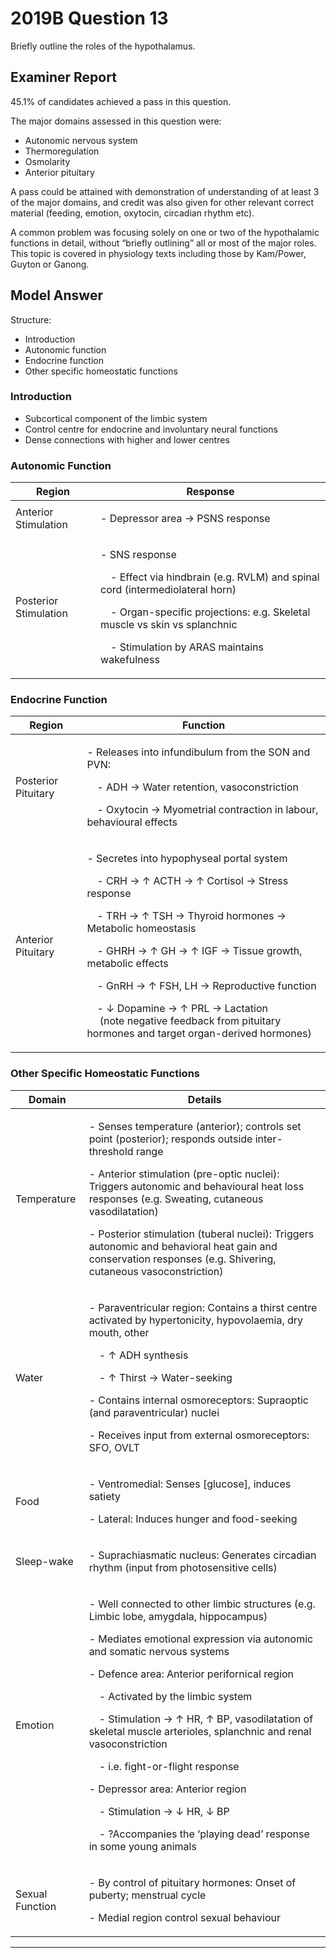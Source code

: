 # 2019B Question 13 
Briefly outline the roles of the hypothalamus.


## Examiner Report
45.1% of candidates achieved a pass in this question.


The major domains assessed in this question were:
- Autonomic nervous system
- Thermoregulation
- Osmolarity
- Anterior pituitary


A pass could be attained with demonstration of understanding of at least 3 of the major domains, and credit was also given for other relevant correct material (feeding, emotion, oxytocin, circadian rhythm etc).


A common problem was focusing solely on one or two of the hypothalamic functions in detail, without “briefly outlining” all or most of the major roles.
This topic is covered in physiology texts including those by Kam/Power, Guyton or Ganong.


## Model Answer
Structure:
- Introduction
- Autonomic function
- Endocrine function
- Other specific homeostatic functions

### Introduction
- Subcortical component of the limbic system
- Control centre for endocrine and involuntary neural functions
- Dense connections with higher and lower centres

### Autonomic Function

|Region|Response|
| -- | -- |
|Anterior Stimulation|<p>- Depressor area → PSNS response</p>|
|Posterior Stimulation|<p>- SNS response</p><p>&emsp;- Effect via hindbrain (e.g. RVLM) and spinal cord (intermediolateral horn)</p><p>&emsp;- Organ-specific projections: e.g. Skeletal muscle vs skin vs splanchnic</p><p>&emsp;- Stimulation by ARAS maintains wakefulness</p>|

### Endocrine Function

|Region|Function|
| -- | -- |
|Posterior Pituitary|<p>- Releases into infundibulum from the SON and PVN:</p><p>&emsp;- ADH → Water retention, vasoconstriction</p><p>&emsp;- Oxytocin → Myometrial contraction in labour, behavioural effects</p>|
|Anterior Pituitary|<p>- Secretes into hypophyseal portal system</p><p>&emsp;- CRH → ↑ ACTH → ↑ Cortisol → Stress response</p><p>&emsp;- TRH → ↑ TSH → Thyroid hormones → Metabolic homeostasis</p><p>&emsp;- GHRH → ↑ GH → ↑ IGF → Tissue growth, metabolic effects</p><p>&emsp;- GnRH → ↑ FSH, LH → Reproductive function</p><p>&emsp;- ↓ Dopamine → ↑ PRL → Lactation<br>&emsp;  (note negative feedback from pituitary hormones and target organ-derived hormones)</p>|

### Other Specific Homeostatic Functions

|Domain|Details|
| -- | -- |
|Temperature|<p>- Senses temperature (anterior); controls set point (posterior); responds outside inter-threshold range</p><p>- Anterior stimulation (pre-optic nuclei): Triggers autonomic and behavioural heat loss responses (e.g. Sweating, cutaneous vasodilatation)</p><p>- Posterior stimulation (tuberal nuclei): Triggers autonomic and behavioral heat gain and conservation responses (e.g. Shivering, cutaneous vasoconstriction)</p>|
|Water|<p>- Paraventricular region: Contains a thirst centre activated by hypertonicity, hypovolaemia, dry mouth, other</p><p>&emsp;- ↑ ADH synthesis</p><p>&emsp;- ↑ Thirst → Water-seeking</p><p>- Contains internal osmoreceptors: Supraoptic (and paraventricular) nuclei</p><p>- Receives input from external osmoreceptors: SFO, OVLT</p>|
|Food|<p>- Ventromedial: Senses [glucose], induces satiety</p><p>- Lateral: Induces hunger and food-seeking</p>|
|Sleep-wake|<p>- Suprachiasmatic nucleus: Generates circadian rhythm (input from photosensitive cells)</p>|
|Emotion|<p>- Well connected to other limbic structures (e.g. Limbic lobe, amygdala, hippocampus)</p><p>- Mediates emotional expression via autonomic and somatic nervous systems</p><p>- Defence area: Anterior perifornical region</p><p>&emsp;- Activated by the limbic system</p><p>&emsp;- Stimulation → ↑ HR, ↑ BP, vasodilatation of skeletal muscle arterioles, splanchnic and renal vasoconstriction</p><p>&emsp;- i.e. fight-or-flight response</p><p>- Depressor area: Anterior region</p><p>&emsp;- Stimulation → ↓ HR, ↓ BP</p><p>&emsp;- ?Accompanies the ‘playing dead’ response in some young animals</p>|
|Sexual Function|<p>- By control of pituitary hormones: Onset of puberty; menstrual cycle</p><p>- Medial region control sexual behaviour</p>|

--- 

